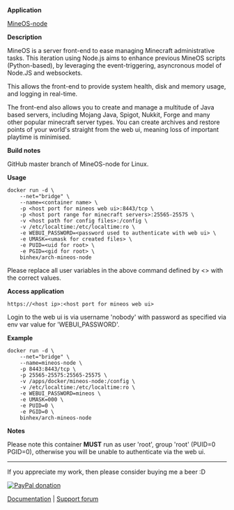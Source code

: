 **Application**

[MineOS-node](https://github.com/hexparrot/mineos-node)

**Description**

MineOS is a server front-end to ease managing Minecraft administrative tasks. This iteration using Node.js aims to enhance previous MineOS scripts (Python-based), by leveraging the event-triggering, asyncronous model of Node.JS and websockets.

This allows the front-end to provide system health, disk and memory usage, and logging in real-time.

The front-end also allows you to create and manage a multitude of Java based servers, including Mojang Java, Spigot, Nukkit, Forge and many other popular minecraft server types. You can create archives and restore points of your world's straight from the web ui, meaning loss of important playtime is minimised.

**Build notes**

GitHub master branch of MineOS-node for Linux.

**Usage**
```
docker run -d \
    --net="bridge" \
    --name=<container name> \
    -p <host port for mineos web ui>:8443/tcp \
    -p <host port range for minecraft servers>:25565-25575 \
    -v <host path for config files>:/config \
    -v /etc/localtime:/etc/localtime:ro \
    -e WEBUI_PASSWORD=<password used to authenticate with web ui> \
    -e UMASK=<umask for created files> \
    -e PUID=<uid for root> \
    -e PGID=<gid for root> \
    binhex/arch-mineos-node
```

Please replace all user variables in the above command defined by <> with the correct values.

**Access application**

`https://<host ip>:<host port for mineos web ui>`

Login to the web ui is via username 'nobody' with password as specified via env var value for 'WEBUI_PASSWORD'.

**Example**
```
docker run -d \
    --net="bridge" \
    --name=mineos-node \
    -p 8443:8443/tcp \
    -p 25565-25575:25565-25575 \
    -v /apps/docker/mineos-node:/config \
    -v /etc/localtime:/etc/localtime:ro \
    -e WEBUI_PASSWORD=mineos \
    -e UMASK=000 \
    -e PUID=0 \
    -e PGID=0 \
    binhex/arch-mineos-node
```

**Notes**

Please note this container **MUST** run as user 'root', group 'root' (PUID=0 PGID=0), otherwise you will be unable to authenticate via the web ui.
___
If you appreciate my work, then please consider buying me a beer  :D

[![PayPal donation](https://www.paypal.com/en_US/i/btn/btn_donate_SM.gif)](https://www.paypal.com/cgi-bin/webscr?cmd=_s-xclick&hosted_button_id=MM5E27UX6AUU4)

[Documentation](https://github.com/binhex/documentation) | [Support forum](https://forums.unraid.net/topic/92533-support-binhex-mineos-node/)